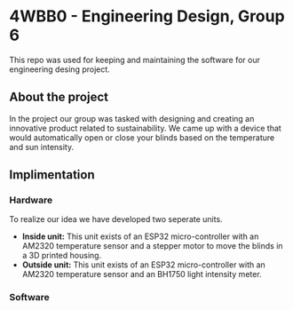 # 4WBB0 - Engineering Design, Group 6

This repo was used for keeping and maintaining the software for our engineering desing project.

## About the project

In the project our group was tasked with designing and creating an innovative product related to sustainability. We came up with a device that would automatically open or close your blinds based on the temperature and sun intensity.

## Implimentation

### Hardware
To realize our idea we have developed two seperate units.
- **Inside unit:** This unit exists of an ESP32 micro-controller with an AM2320 temperature sensor and a stepper motor to move the blinds in a 3D printed housing. 
- **Outside unit:** This unit exists of an ESP32 micro-controller with an AM2320 temperature sensor and an BH1750 light intensity meter.

### Software
